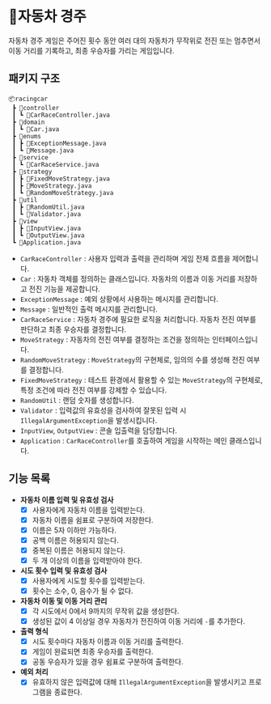 # 🚗자동차 경주
자동차 경주 게임은 주어진 횟수 동안 여러 대의 자동차가 무작위로 전진 또는 멈추면서 이동 거리를 기록하고, 최종 우승자를 가리는 게임입니다.

## 패키지 구조
```
📦racingcar
 ┣ 📂controller
 ┃ ┗ 📜CarRaceController.java
 ┣ 📂domain
 ┃ ┗ 📜Car.java
 ┣ 📂enums
 ┃ ┣ 📜ExceptionMessage.java
 ┃ ┗ 📜Message.java
 ┣ 📂service
 ┃ ┗ 📜CarRaceService.java
 ┣ 📂strategy
 ┃ ┣ 📜FixedMoveStrategy.java
 ┃ ┣ 📜MoveStrategy.java
 ┃ ┗ 📜RandomMoveStrategy.java
 ┣ 📂util
 ┃ ┣ 📜RandomUtil.java
 ┃ ┗ 📜Validator.java
 ┣ 📂view
 ┃ ┣ 📜InputView.java
 ┃ ┗ 📜OutputView.java
 ┗ 📜Application.java
```
- `CarRaceController` : 사용자 입력과 출력을 관리하며 게임 전체 흐름을 제어합니다.
- `Car` : 자동차 객체를 정의하는 클래스입니다. 자동차의 이름과 이동 거리를 저장하고 전진 기능을 제공합니다.
- `ExceptionMessage` : 예외 상황에서 사용하는 메시지를 관리합니다.
- `Message` : 일반적인 출력 메시지를 관리합니다.
- `CarRaceService` : 자동차 경주에 필요한 로직을 처리합니다. 자동차 전진 여부를 판단하고 최종 우승자를 결정합니다.
- `MoveStrategy` : 자동차의 전진 여부를 결정하는 조건을 정의하는 인터페이스입니다.
- `RandomMoveStrategy` : `MoveStrategy`의 구현체로, 임의의 수를 생성해 전진 여부를 결정합니다.
- `FixedMoveStrategy` : 테스트 환경에서 활용할 수 있는 `MoveStrategy`의 구현체로, 특정 조건에 따라 전진 여부를 강제할 수 있습니다.
- `RandomUtil` : 랜덤 숫자를 생성합니다.
- `Validator` : 입력값의 유효성을 검사하여 잘못된 입력 시 `IllegalArgumentException`을 발생시킵니다.
- `InputView`, `OutputView` : 콘솔 입출력을 담당합니다.
- `Application` : `CarRaceController`를 호출하여 게임을 시작하는 메인 클래스입니다.

## 기능 목록
- **자동차 이름 입력 및 유효성 검사**
  - [x] 사용자에게 자동차 이름을 입력받는다.
  - [x] 자동차 이름을 쉼표로 구분하여 저장한다.
  - [x] 이름은 5자 이하만 가능하다.
  - [x] 공백 이름은 허용되지 않는다.
  - [x] 중복된 이름은 허용되지 않는다.
  - [x] 두 개 이상의 이름을 입력받아야 한다.
- **시도 횟수 입력 및 유효성 검사**
  - [x] 사용자에게 시도할 횟수를 입력받는다.
  - [x] 횟수는 소수, 0, 음수가 될 수 없다.
- **자동차 이동 및 이동 거리 관리**
  - [x] 각 시도에서 0에서 9까지의 무작위 값을 생성한다.
  - [x] 생성된 값이 4 이상일 경우 자동차가 전진하여 이동 거리에 `-`를 추가한다.
- **출력 형식**
  - [x] 시도 횟수마다 자동차 이름과 이동 거리를 출력한다.
  - [x] 게임이 완료되면 최종 우승자를 출력한다.
  - [x] 공동 우승자가 있을 경우 쉼표로 구분하여 출력한다.
- **예외 처리**
  - [x] 유효하지 않은 입력값에 대해 `IllegalArgumentException`을 발생시키고 프로그램을 종료한다.